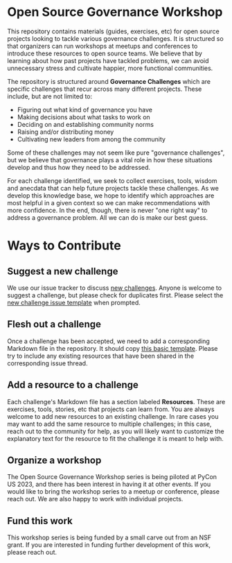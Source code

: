 # Open Source Governance Workshop

This repository contains materials (guides, exercises, etc) for open source projects looking to tackle various governance challenges. It is structured so that organizers can run workshops at meetups and conferences to introduce these resources to open source teams. We believe that by learning about how past projects have tackled problems, we can avoid unnecessary stress and cultivate happier, more functional communities.

The repository is structured around **Governance Challenges** which are specific challenges that recur across many different projects. These include, but are not limited to:

* Figuring out what kind of governance you have
* Making decisions about what tasks to work on
* Deciding on and establishing community norms
* Raising and/or distributing money
* Cultivating new leaders from among the community

Some of these challenges may not seem like pure "governance challenges", but we believe that governance plays a vital role in how these situations develop and thus how they need to be addressed.

For each challenge identified, we seek to collect exercises, tools, wisdom and anecdata that can help future projects tackle these challenges. As we develop this knowledge base, we hope to identify which approaches are most helpful in a given context so we can make recommendations with more confidence. In the end, though, there is never "one right way" to address a governance problem. All we can do is make our best guess.

# Ways to Contribute

## Suggest a new challenge

We use our issue tracker to discuss [new challenges](https://github.com/shaunagm/Open-Source-Governance-Workshop/labels/new%20challenge). Anyone is welcome to suggest a challenge, but please check for duplicates first. Please select the [new challenge issue template](https://github.com/shaunagm/Open-Source-Governance-Workshop/tree/main/.github/ISSUE_TEMPLATE) when prompted.

## Flesh out a challenge

Once a challenge has been accepted, we need to add a corresponding Markdown file in the repository. It should copy [this basic template](https://github.com/shaunagm/Open-Source-Governance-Workshop/blob/main/challenge_template.md). Please try to include any existing resources that have been shared in the corresponding issue thread.

## Add a resource to a challenge

Each challenge's Markdown file has a section labeled **Resources**. These are exercises, tools, stories, etc that projects can learn from. You are always welcome to add new resources to an existing challenge. In rare cases you may want to add the same resource to multiple challenges; in this case, reach out to the community for help, as you will likely want to customize the explanatory text for the resource to fit the challenge it is meant to help with.

## Organize a workshop

The Open Source Governance Workshop series is being piloted at PyCon US 2023, and there has been interest in having it at other events. If you would like to bring the workshop series to a meetup or conference, please reach out. We are also happy to work with individual projects.

## Fund this work

This workshop series is being funded by a small carve out from an NSF grant. If you are interested in funding further development of this work, please reach out.
